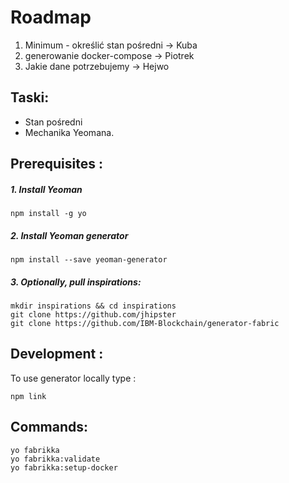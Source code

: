 # Roadmap  

1. Minimum - określić stan pośredni -> Kuba  
2. generowanie docker-compose -> Piotrek
3. Jakie dane potrzebujemy -> Hejwo

## Taski:
- Stan pośredni  
- Mechanika Yeomana. 

## Prerequisites :  
##### 1. Install Yeoman  
```  
npm install -g yo
```

##### 2. Install Yeoman generator  
```
npm install --save yeoman-generator
```

##### 3. Optionally, pull inspirations:  
```
mkdir inspirations && cd inspirations
git clone https://github.com/jhipster
git clone https://github.com/IBM-Blockchain/generator-fabric
```

## Development :
To use generator locally type :
```
npm link
```

## Commands:
```
yo fabrikka 
yo fabrikka:validate
yo fabrikka:setup-docker
```
